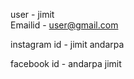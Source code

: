 user - jimit
<br>
Emailid - user@gmail.com

instagram id - jimit andarpa

facebook id - andarpa jimit